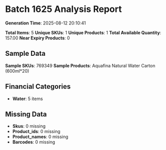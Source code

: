 # Batch 1625 Analysis Report

**Generation Time**: 2025-08-12 20:10:41

**Total Items**: 5
**Unique SKUs**: 1
**Unique Products**: 1
**Total Available Quantity**: 157.00
**Near Expiry Products**: 0

## Sample Data
**Sample SKUs**: 769349
**Sample Products**: Aquafina Natural Water Carton (600ml*20)

## Financial Categories
- **Water**: 5 items

## Missing Data
- **Skus**: 0 missing
- **Product_ids**: 0 missing
- **Product_names**: 0 missing
- **Barcodes**: 0 missing
